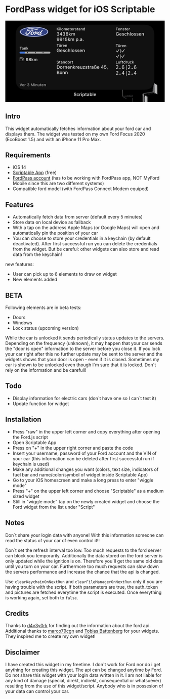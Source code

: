 # FordPass widget for iOS Scriptable 

![](fp-widget.jpg)

## Intro
This widget automatically fetches information about your ford car and displays them. The widget was tested on my own Ford Focus 2020 (EcoBoost 1.5) and with an iPhone 11 Pro Max.

## Requirements
- iOS 14
- [Scriptable App](https://scriptable.app/) (free)
- [FordPass account](https://sso.ci.ford.com/authsvc/mtfim/sps/authsvc?PolicyId=urn:ibm:security:authentication:asf:basicldapuser&Target=https%3A%2F%2Fsso.ci.ford.com%2Foidc%2Fendpoint%2Fdefault%2Fauthorize%3FqsId%3D1f0281db-c684-454a-8d31-0c0f297cc9ed%26client_id%3D880cf418-6345-4e3b-81cd-7b623309b571&identity_source_id=75d08ad1-510f-468a-b69b-5ebc34f773e3#appID=CCCA9FB8-B941-46AD-A89F-F9D9D699DD68&propertySpecificContentKey=brand_ford&originURL=https%3A%2F%2Fwww.ford.com%2F&lang=en_us&fsURL=https%3A%2F%2Fapi.mps.ford.com) (has to be working with FordPass app, NOT MyFord Mobile since this are two different systems)
- Compatible ford model (with FordPass Connect Modem equiped)

## Features
- Automatically fetch data from server (default every 5 minutes)
- Store data on local device as fallback 
- With a tap on the address Apple Maps (or Google Maps) will open and automatically pin the position of your car
- You can choose to store your credentials in a keychain (by default deactivated). After first successful run you can delete the credentials from the widget. But be careful: other widgets can also store and read data from the keychain!

new features:
- User can pick up to 6 elements to draw on widget
- New elements added

## BETA
Following elements are in beta tests:
- Doors
- Windows
- Lock status (upcoming version)

While the car is unlocked it sends periodically status updates to the servers. Depending on the frequency (unknown), it may happen that your car sends the "door is open" information to the server before you close it. If you lock your car right after this no further update may be sent to the server and the widgets shows that your door is open - even if it is closed. Sometimes my car is shown to be unlocked even though I´m sure that it is locked. Don´t rely on the information and be carefull!

## Todo
- Display information for electric cars (don´t have one so I can´t test it)
- Update function for widget

## Installation
- Press "raw" in the upper left corner and copy everything after opening the Ford.js script
- Open Scriptable App
- Press on "+" in the upper right corner and paste the code
- Insert your username, password of your Ford account and the VIN of your car (this information can be deleted after first successful run if keychain is used)
- Make any additional changes you want (colors, text size, indicators of fuel bar and name/color/symbol of widget inside Scriptable App)
- Go to your iOS homescreen and make a long press to enter "wiggle mode"
- Press "+" on the upper left corner and choose "Scriptable" as a medium sized widget
- Still in "wiggle mode" tap on the newly created widget and choose the Ford widget from the list under "Script"

## Notes
Don´t share your login data with anyone! With this information someone can read the status of your car of even control it!!

Don´t set the refresh interval too low. Too much requests to the ford server can block you temporarily. Additionally the data stored on the ford server is only updated while the ignition is on. Therefore you´ll get the same old data until you turn on your car. Furthermore too much requests can slow down the servers performance and increase the chance that the api is changed.

Use `clearKeychainOnNextRun` and `clearFileManagerOnNextRun` only if you are having trouble with the script. If both parameters are true, the auth_token and pictures are fetched everytime the script is executed. Once everything is working again, set both to `false`.

## Credits
Thanks to [d4v3y0rk](https://github.com/d4v3y0rk) for finding out the information about the ford api. Additional thanks to [marco79cgn](https://github.com/marco79cgn) and [Tobias Battenberg](https://github.com/mountbatt) for your widgets. They inspired me to create my own widget!

## Disclaimer
I have created this widget in my freetime. I don´t work for Ford nor do i get anything for creating this widget. The api can be changed anytime by Ford. Do not share this widget with your login data written in it. I am not liable for any kind of damage (special, direkt, indirekt, consequential or whatsoever) resulting from the use of this widget/script. Anybody who is in possesion of your data can control your car. 
